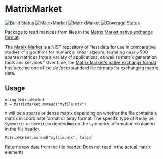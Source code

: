 # MatrixMarket

[![Build Status](https://travis-ci.org/JuliaSparse/MatrixMarket.jl.png?branch=master)](https://travis-ci.org/JuliaSparse/MatrixMarket.jl)
[![MatrixMarket](http://pkg.julialang.org/badges/MatrixMarket_release.svg)](http://pkg.julialang.org/?pkg=MatrixMarket&ver=release)
[![MatrixMarket](http://pkg.julialang.org/badges/MatrixMarket_nightly.svg)](http://pkg.julialang.org/?pkg=MatrixMarket&ver=nightly)
[![Coverage Status](https://img.shields.io/coveralls/JuliaSparse/MatrixMarket.jl.svg)](https://img.shields.io/coveralls/JuliaSparse/MatrixMarket.jl.svg)

Package to read matrices from files in the [Matrix Market native exchange
format](http://math.nist.gov/MatrixMarket/formats.html#MMformat).

The [Matrix Market](http://math.nist.gov/MatrixMarket/) is a NIST repository of
"test data for use in comparative studies of algorithms for numerical linear
algebra, featuring nearly 500 sparse matrices from a variety of applications,
as well as matrix generation tools and services." Over time, the [Matrix Market's
native exchange format](http://math.nist.gov/MatrixMarket/formats.html#MMformat)
has become one of the _de facto_ standard file formats for exchanging matrix
data.

## Usage

    using MatrixMarket
    M = MatrixMarket.mmread("myfile.mtx")

`M` will be a sparse or dense matrix depending on whether the file contains a matrix
in coordinate format or array format. The specific type of `M` may be `Symmetric` or
`Hermitian` depending on the symmetry information contained in the file header.

    MatrixMarket.mmread("myfile.mtx", false)

Returns raw data from the file header. Does not read in the actual matrix elements


